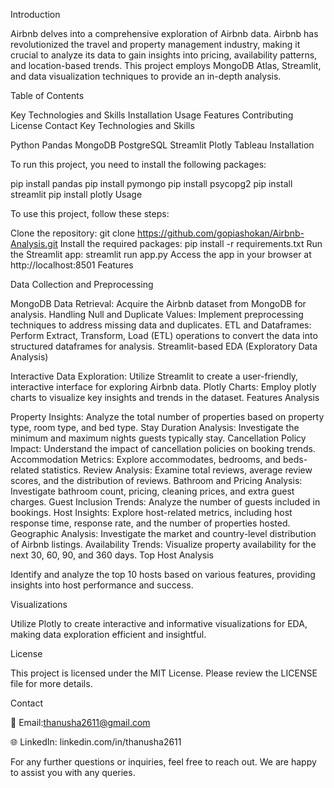 Introduction

Airbnb delves into a comprehensive exploration of Airbnb data. Airbnb has revolutionized the travel and property management industry, making it crucial to analyze its data to gain insights into pricing, availability patterns, and location-based trends. This project employs MongoDB Atlas, Streamlit, and data visualization techniques to provide an in-depth analysis.

Table of Contents

Key Technologies and Skills
Installation
Usage
Features
Contributing
License
Contact
Key Technologies and Skills

Python
Pandas
MongoDB
PostgreSQL
Streamlit
Plotly
Tableau
Installation

To run this project, you need to install the following packages:

pip install pandas
pip install pymongo
pip install psycopg2
pip install streamlit
pip install plotly
Usage

To use this project, follow these steps:

Clone the repository: git clone https://github.com/gopiashokan/Airbnb-Analysis.git
Install the required packages: pip install -r requirements.txt
Run the Streamlit app: streamlit run app.py
Access the app in your browser at http://localhost:8501
Features

Data Collection and Preprocessing

MongoDB Data Retrieval: Acquire the Airbnb dataset from MongoDB for analysis.
Handling Null and Duplicate Values: Implement preprocessing techniques to address missing data and duplicates.
ETL and Dataframes: Perform Extract, Transform, Load (ETL) operations to convert the data into structured dataframes for analysis.
Streamlit-based EDA (Exploratory Data Analysis)

Interactive Data Exploration: Utilize Streamlit to create a user-friendly, interactive interface for exploring Airbnb data.
Plotly Charts: Employ plotly charts to visualize key insights and trends in the dataset.
Features Analysis

Property Insights: Analyze the total number of properties based on property type, room type, and bed type.
Stay Duration Analysis: Investigate the minimum and maximum nights guests typically stay.
Cancellation Policy Impact: Understand the impact of cancellation policies on booking trends.
Accommodation Metrics: Explore accommodates, bedrooms, and beds-related statistics.
Review Analysis: Examine total reviews, average review scores, and the distribution of reviews.
Bathroom and Pricing Analysis: Investigate bathroom count, pricing, cleaning prices, and extra guest charges.
Guest Inclusion Trends: Analyze the number of guests included in bookings.
Host Insights: Explore host-related metrics, including host response time, response rate, and the number of properties hosted.
Geographic Analysis: Investigate the market and country-level distribution of Airbnb listings.
Availability Trends: Visualize property availability for the next 30, 60, 90, and 360 days.
Top Host Analysis

Identify and analyze the top 10 hosts based on various features, providing insights into host performance and success.

Visualizations

Utilize Plotly to create interactive and informative visualizations for EDA, making data exploration efficient and insightful.


License

This project is licensed under the MIT License. Please review the LICENSE file for more details.

Contact

📧 Email:thanusha2611@gmail.com

🌐 LinkedIn: linkedin.com/in/thanusha2611

For any further questions or inquiries, feel free to reach out. We are happy to assist you with any queries.
